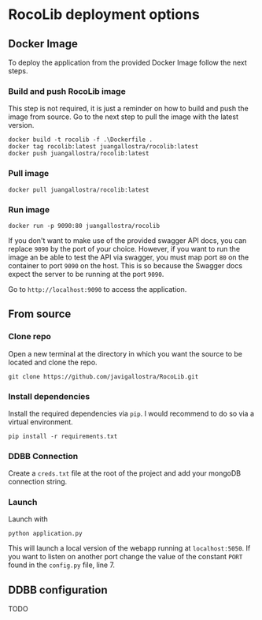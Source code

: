 # RocoLib deployment options

## Docker Image

To deploy the application from the provided Docker Image follow the next steps.

### Build and push RocoLib image

This step is not required, it is just a reminder on how to build and push the image from source. Go to the next step to pull the image with the latest version. 

```
docker build -t rocolib -f .\Dockerfile .
docker tag rocolib:latest juangallostra/rocolib:latest
docker push juangallostra/rocolib:latest
```

### Pull image

```
docker pull juangallostra/rocolib:latest
```

### Run image

```
docker run -p 9090:80 juangallostra/rocolib
```

If you don't want to make use of the provided swagger API docs, you can replace `9090` by the port of your choice. However, if you want to run the image an be able to test the API via swagger, you must map port `80` on the container to port `9090` on the host. This is so because the Swagger docs expect the server to be running at the port `9090`.

Go to `http://localhost:9090` to access the application.

## From source

### Clone repo

Open a new terminal at the directory in which you want the source to be located and clone the repo.

```
git clone https://github.com/javigallostra/RocoLib.git
```

### Install dependencies

Install the required dependencies via `pip`. I would recommend to do so via a virtual environment.  

```
pip install -r requirements.txt
```

### DDBB Connection

Create a `creds.txt` file at the root of the project and add your mongoDB connection string.

### Launch

Launch with

```
python application.py
```

This will launch a local version of the webapp running at `localhost:5050`. If you want to listen on another port change the value of the constant `PORT` found in the `config.py` file, line 7.

## DDBB configuration

TODO